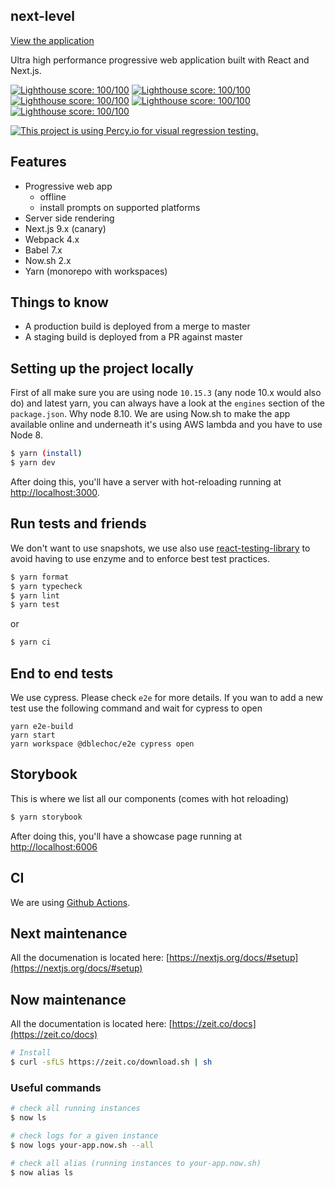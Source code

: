 ## next-level

[View the application](https://next-level.now.sh/)

Ultra high performance progressive web application built with React and Next.js.

[![Lighthouse score: 100/100](https://lighthouse-badge.appspot.com/?score=100&category=Performance)](https://github.com/ebidel/lighthouse-badge)
[![Lighthouse score: 100/100](https://lighthouse-badge.appspot.com/?score=100&category=PWA)](https://github.com/ebidel/lighthouse-badge)
[![Lighthouse score: 100/100](https://lighthouse-badge.appspot.com/?score=100&category=Accessibility)](https://github.com/ebidel/lighthouse-badge)
[![Lighthouse score: 100/100](https://lighthouse-badge.appspot.com/?score=100&category=Best%20Practices)](https://github.com/ebidel/lighthouse-badge)
[![Lighthouse score: 100/100](https://lighthouse-badge.appspot.com/?score=100&category=SEO)](https://github.com/ebidel/lighthouse-badge)

[![This project is using Percy.io for visual regression testing.](https://percy.io/static/images/percy-badge.svg)](https://percy.io/Dblechoc/next-level)

## Features

- Progressive web app
  - offline
  - install prompts on supported platforms
- Server side rendering
- Next.js 9.x (canary)
- Webpack 4.x
- Babel 7.x
- Now.sh 2.x
- Yarn (monorepo with workspaces)

## Things to know

- A production build is deployed from a merge to master
- A staging build is deployed from a PR against master

## Setting up the project locally

First of all make sure you are using node `10.15.3` (any node 10.x would also do) and latest yarn, you can always have a look at the `engines` section of the `package.json`. Why node 8.10. We are using Now.sh to make the app available online and underneath it's using AWS lambda and you have to use Node 8.

```sh
$ yarn (install)
$ yarn dev
```

After doing this, you'll have a server with hot-reloading running at [http://localhost:3000](http://localhost:3000).

## Run tests and friends

We don't want to use snapshots, we use also use [react-testing-library](https://github.com/testing-library/react-testing-library) to avoid having to use enzyme and to enforce best test practices.

```sh
$ yarn format
$ yarn typecheck
$ yarn lint
$ yarn test
```

or

```sh
$ yarn ci
```

## End to end tests

We use cypress. Please check `e2e` for more details.
If you wan to add a new test use the following command and wait for cypress to open

```
yarn e2e-build
yarn start
yarn workspace @dblechoc/e2e cypress open
```

## Storybook

This is where we list all our components (comes with hot reloading)

```sh
$ yarn storybook
```

After doing this, you'll have a showcase page running at [http://localhost:6006](http://localhost:6006)

## CI

We are using [Github Actions](https://help.github.com/en/articles/about-github-actions).

## Next maintenance

All the documenation is located here: [https://nextjs.org/docs/#setup](https://nextjs.org/docs/#setup)

## Now maintenance

All the documentation is located here: [https://zeit.co/docs](https://zeit.co/docs)

```sh
# Install
$ curl -sfLS https://zeit.co/download.sh | sh
```

### Useful commands

```sh
# check all running instances
$ now ls

# check logs for a given instance
$ now logs your-app.now.sh --all

# check all alias (running instances to your-app.now.sh)
$ now alias ls
```
